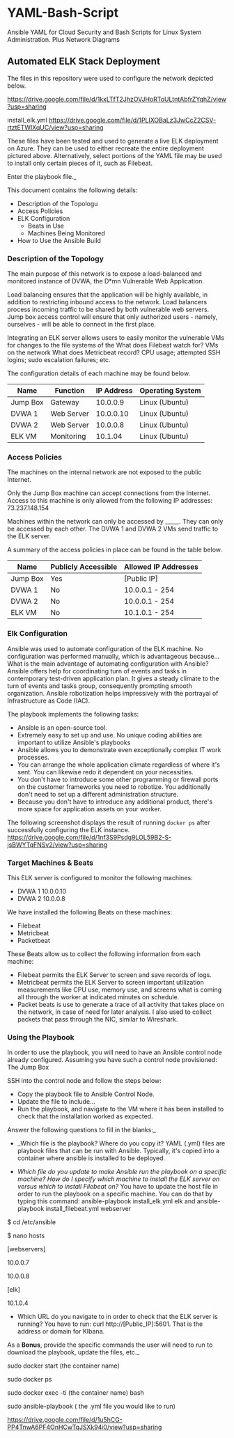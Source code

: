 # YAML-Bash-Script
Ansible YAML for Cloud Security and Bash Scripts for Linux System Administration. Plus Network Diagrams
## Automated ELK Stack Deployment

The files in this repository were used to configure the network depicted below.


https://drive.google.com/file/d/1kxLTfT2JhzOVJHoRToULtntAbfrZYqhZ/view?usp=sharing

install_elk.yml
https://drive.google.com/file/d/1PLIXOBaLz3JwCcZ2CSV-rtztETWlXqUC/view?usp=sharing


These files have been tested and used to generate a live ELK deployment on Azure. They can be used to either recreate the entire deployment pictured above. Alternatively, select portions of the YAML file may be used to install only certain pieces of it, such as Filebeat.

  Enter the playbook file._

This document contains the following details:
- Description of the Topologu
- Access Policies
- ELK Configuration
  - Beats in Use
  - Machines Being Monitored
- How to Use the Ansible Build


### Description of the Topology

The main purpose of this network is to expose a load-balanced and monitored instance of DVWA, the D*mn Vulnerable Web Application.

Load balancing ensures that the application will be highly available, in addition to restricting inbound access to the network.
Load balancers process incoming traffic to be shared by both vulnerable web servers. Jump box access control will ensure that only authorized users - namely, ourselves - will be able to connect in the first place. 

Integrating an ELK server allows users to easily monitor the vulnerable VMs for changes to the file systems of the 
What does Filebeat watch for? VMs on the network
What does Metricbeat record? CPU usage; attempted SSH logins; sudo escalation failures; etc.

The configuration details of each machine may be found below.

| Name     | Function | IP Address | Operating System |
|----------|----------|------------|------------------|
| Jump Box | Gateway            | 10.0.0.9   | Linux (Ubuntu)      |
| DVWA 1    | Web Server       |  10.0.0.10 | Linux  (Ubuntu)          |
| DVWA 2    | Web Server       |  10.0.0.8   | Linux      (Ubuntu)      |  
| ELK VM    | Monitoring         | 10.1.04     | Linux    (Ubuntu)        |

### Access Policies

The machines on the internal network are not exposed to the public Internet. 

Only the Jump Box machine can accept connections from the Internet. Access to this machine is only allowed from the following IP addresses: 73.237.148.154


Machines within the network can only be accessed by _____.
They can only be accessed by each other. The DVWA 1 and DVWA 2 VMs send traffic to the ELK server. 

A summary of the access policies in place can be found in the table below.

| Name             | Publicly Accessible | Allowed IP Addresses |
|-----------------|-----------------------|----------------------|
| Jump Box      | Yes                          | [Public IP]   |
|  DVWA 1        |  No                          |  10.0.0.1 - 254     |
|  DVWA 2        |  No                          |   10.0.0.1 - 254    |
|  ELK  VM       |  No                          | 10.1.0.1 - 254      |

### Elk Configuration

Ansible was used to automate configuration of the ELK machine. No configuration was performed manually, which is advantageous because...
What is the main advantage of automating configuration with Ansible?
Ansible offers help for coordinating turn of events and tasks in contemporary test-driven application plan. It gives a steady climate to the turn of events and tasks group, consequently prompting smooth organization. Ansible robotization helps impressively with the portrayal of Infrastructure as Code (IAC).

The playbook implements the following tasks:
* Ansible is an open-source tool.
* Extremely easy to set up and use. No unique coding abilities are important to utilize Ansible's playbooks
* Ansible allows you to demonstrate even exceptionally complex IT work processes. 
* You can arrange the whole application climate regardless of where it's sent. You can likewise redo it dependent on your necessities. 
* You don't have to introduce some other programming or firewall ports on the customer frameworks you need to robotize. You additionally don't need to set up a different administration structure. 
* Because you don't have to introduce any additional product, there's more space for application assets on your worker.



The following screenshot displays the result of running `docker ps` after successfully configuring the ELK instance.
https://drive.google.com/file/d/1nf3S9Psdg9LOL59B2-S-jsBWYTqFNSv2/view?usp=sharing

### Target Machines & Beats
This ELK server is configured to monitor the following machines:
- DVWA 1 10.0.0.10 
- DVWA 2 10.0.0.8

We have installed the following Beats on these machines:
- Filebeat
- Metricbeat
- Packetbeat

These Beats allow us to collect the following information from each machine:
* Filebeat permits the ELK Server to screen and save records of logs.
* Metricbeat permits the ELK Server to screen important utilization measurements like CPU use, memory use, and screens what is coming all through the worker at indicated minutes on schedule.
* Packet beats is use to generate a trace of all activity that takes place on the network, in case of need for later analysis. I also used to collect packets that pass through the NIC, similar to Wireshark.


### Using the Playbook
In order to use the playbook, you will need to have an Ansible control node already configured. Assuming you have such a control node provisioned: The Jump Box

SSH into the control node and follow the steps below:
- Copy the playbook file to Ansible Control Node.
- Update the  file to include...
- Run the playbook, and navigate to the VM where it has been installed to check that the installation worked as expected.

Answer the following questions to fill in the blanks:_
- _Which file is the playbook? Where do you copy it?
YAML (.yml) files are playbook files that can be run with Ansible. Typically, it's copied into a container where ansible is installed to be deployed.

- _Which file do you update to make Ansible run the playbook on a specific machine? How do I specify which machine to install the ELK server on versus which to install Filebeat on?_
You have to update the host file in order to run the playbook on a specific machine. You can do that by typing this command: ansible-playbook install_elk.yml elk and ansible-playbook install_filebeat.yml webserver

$ cd /etc/ansible

$ nano hosts 

[webservers]

10.0.0.7

10.0.0.8

[elk]

10.1.0.4


- Which URL do you navigate to in order to check that the ELK server is running?
You have to run: curl http://[Public_IP]:5601. That is the address or domain for KIbana. 

As a **Bonus**, provide the specific commands the user will need to run to download the playbook, update the files, etc._

sudo docker start (the container name)

sudo docker ps

sudo docker exec -ti (the container name) bash

sudo ansible-playbook ( the .yml file you would like to run)

https://drive.google.com/file/d/1u5hCG-PP4TnwA6PF4OnHCwTqJSXk94i0/view?usp=sharing
